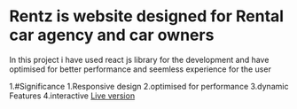 # Rentz is website designed for Rental car agency and car owners 

In this project i have used react js library for the development and have optimised for better performance and seemless experience for the user 

1.#Significance
1.Responsive design
2.optimised for performance
3.dynamic Features
4.interactive
[Live version](https://rentz-rental.netlify.app/)
